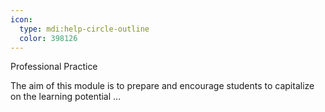 ```yaml
---
icon:
  type: mdi:help-circle-outline
  color: 398126
---
```


Professional Practice

The aim of this module is to prepare and encourage students to capitalize on the learning potential  ... 
